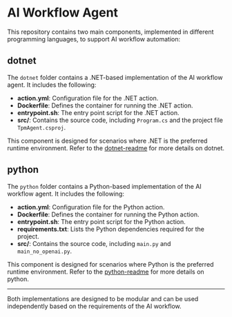 # AI Workflow Agent

This repository contains two main components, implemented in different programming languages, to support AI workflow automation:

## dotnet

The `dotnet` folder contains a .NET-based implementation of the AI workflow agent. It includes the following:

- **action.yml**: Configuration file for the .NET action.
- **Dockerfile**: Defines the container for running the .NET action.
- **entrypoint.sh**: The entry point script for the .NET action.
- **src/**: Contains the source code, including `Program.cs` and the project file `TpmAgent.csproj`.

This component is designed for scenarios where .NET is the preferred runtime environment.
Refer to the [dotnet-readme](./dotnet/README.md) for more details on dotnet.

## python

The `python` folder contains a Python-based implementation of the AI workflow agent. It includes the following:

- **action.yml**: Configuration file for the Python action.
- **Dockerfile**: Defines the container for running the Python action.
- **entrypoint.sh**: The entry point script for the Python action.
- **requirements.txt**: Lists the Python dependencies required for the project.
- **src/**: Contains the source code, including `main.py` and `main_no_openai.py`.

This component is designed for scenarios where Python is the preferred runtime environment.
Refer to the [python-readme](./python/README.md) for more details on python.

---

Both implementations are designed to be modular and can be used independently based on the requirements of the AI workflow.
